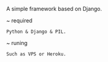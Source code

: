 A simple framework based on Django.

~   required
    
    Python & Django & PIL.

~   runing
    
    Such as VPS or Heroku.
